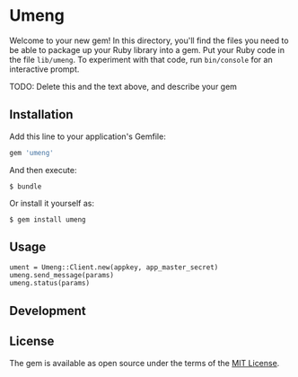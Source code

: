 # Umeng

Welcome to your new gem! In this directory, you'll find the files you need to be able to package up your Ruby library into a gem. Put your Ruby code in the file `lib/umeng`. To experiment with that code, run `bin/console` for an interactive prompt.

TODO: Delete this and the text above, and describe your gem

## Installation

Add this line to your application's Gemfile:

```ruby
gem 'umeng'
```

And then execute:

    $ bundle

Or install it yourself as:

    $ gem install umeng

## Usage
```
ument = Umeng::Client.new(appkey, app_master_secret)
umeng.send_message(params)
umeng.status(params)
```

## Development

## License

The gem is available as open source under the terms of the [MIT License](http://opensource.org/licenses/MIT).

